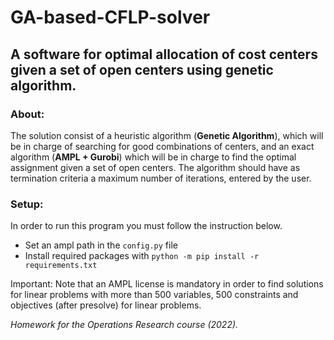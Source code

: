 # GA-based-CFLP-solver

## A software for optimal allocation of cost centers given a set of open centers using genetic algorithm.

### About:

The solution consist of a heuristic algorithm (**Genetic Algorithm**), which will be in charge of searching for good combinations of centers, and an exact algorithm (**AMPL + Gurobi**) which will be in charge to find the optimal assignment given a set of open centers. The algorithm should have as termination criteria a maximum number of iterations, entered by the user.

### Setup:
In order to run this program you must follow the instruction below.

- Set an ampl path in the ```config.py``` file
- Install required packages with ```python -m pip install -r requirements.txt```

Important: Note that an AMPL license is mandatory in order to find solutions for linear problems with more than 500 variables, 500 constraints and objectives (after presolve) for linear problems.


*Homework for the Operations Research course (2022).*
